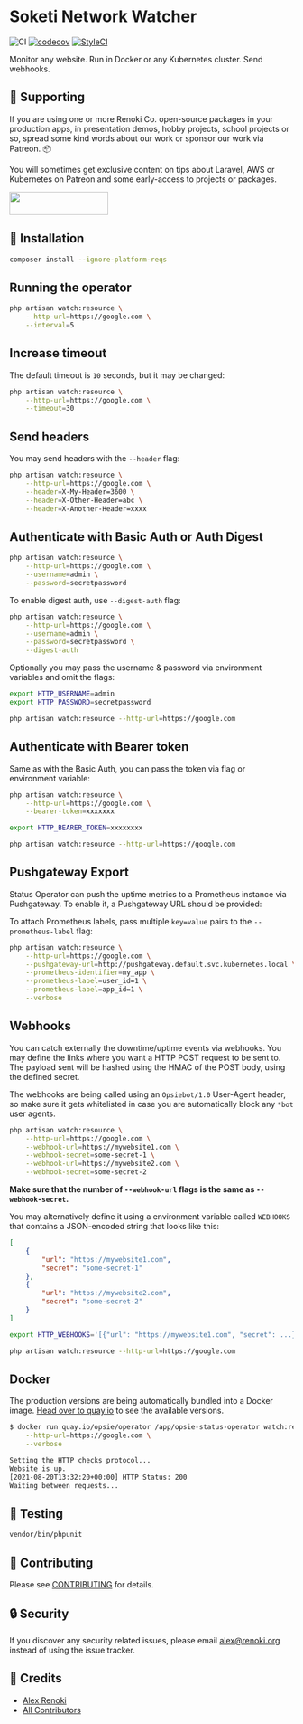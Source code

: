Soketi Network Watcher
=======================

![CI](https://github.com/opsie-app/operator/workflows/CI/badge.svg?branch=master)
[![codecov](https://codecov.io/gh/opsie-app/operator/branch/master/graph/badge.svg)](https://codecov.io/gh/opsie-app/operator)
[![StyleCI](https://github.styleci.io/repos/397491616/shield?branch=master)](https://github.styleci.io/repos/397491616)

Monitor any website. Run in Docker or any Kubernetes cluster. Send webhooks.

## 🤝 Supporting

If you are using one or more Renoki Co. open-source packages in your production apps, in presentation demos, hobby projects, school projects or so, spread some kind words about our work or sponsor our work via Patreon. 📦

You will sometimes get exclusive content on tips about Laravel, AWS or Kubernetes on Patreon and some early-access to projects or packages.

[<img src="https://c5.patreon.com/external/logo/become_a_patron_button.png" height="41" width="175" />](https://www.patreon.com/bePatron?u=10965171)

## 🚀 Installation

```bash
composer install --ignore-platform-reqs
```

## Running the operator

```bash
php artisan watch:resource \
    --http-url=https://google.com \
    --interval=5
```

## Increase timeout

The default timeout is `10` seconds, but it may be changed:

```bash
php artisan watch:resource \
    --http-url=https://google.com \
    --timeout=30
```

## Send headers

You may send headers with the `--header` flag:

```bash
php artisan watch:resource \
    --http-url=https://google.com \
    --header=X-My-Header=3600 \
    --header=X-Other-Header=abc \
    --header=X-Another-Header=xxxx
```

## Authenticate with Basic Auth or Auth Digest

```bash
php artisan watch:resource \
    --http-url=https://google.com \
    --username=admin \
    --password=secretpassword
```

To enable digest auth, use `--digest-auth` flag:

```bash
php artisan watch:resource \
    --http-url=https://google.com \
    --username=admin \
    --password=secretpassword \
    --digest-auth
```

Optionally you may pass the username & password via environment variables and omit the flags:

```bash
export HTTP_USERNAME=admin
export HTTP_PASSWORD=secretpassword

php artisan watch:resource --http-url=https://google.com
```

## Authenticate with Bearer token

Same as with the Basic Auth, you can pass the token via flag or environment variable:

```bash
php artisan watch:resource \
    --http-url=https://google.com \
    --bearer-token=xxxxxxx
```

```bash
export HTTP_BEARER_TOKEN=xxxxxxxx

php artisan watch:resource --http-url=https://google.com
```

## Pushgateway Export

Status Operator can push the uptime metrics to a Prometheus instance via Pushgateway. To enable it, a Pushgateway URL should be provided:

To attach Prometheus labels, pass multiple `key=value` pairs to the `--prometheus-label` flag:

```bash
php artisan watch:resource \
    --http-url=https://google.com \
    --pushgateway-url=http://pushgateway.default.svc.kubernetes.local \
    --prometheus-identifier=my_app \
    --prometheus-label=user_id=1 \
    --prometheus-label=app_id=1 \
    --verbose
```

## Webhooks

You can catch externally the downtime/uptime events via webhooks. You may define the links where you want a HTTP POST request to be sent to. The payload sent will be hashed using the HMAC of the POST body, using the defined secret.

The webhooks are being called using an `Opsiebot/1.0` User-Agent header, so make sure it gets whitelisted in case you are automatically block any `*bot` user agents.

```bash
php artisan watch:resource \
    --http-url=https://google.com \
    --webhook-url=https://mywebsite1.com \
    --webhook-secret=some-secret-1 \
    --webhook-url=https://mywebsite2.com \
    --webhook-secret=some-secret-2
```

**Make sure that the number of `--webhook-url` flags is the same as `--webhook-secret`.**

You may alternatively define it using a environment variable called `WEBHOOKS` that contains a JSON-encoded string that looks like this:

```json
[
    {
        "url": "https://mywebsite1.com",
        "secret": "some-secret-1"
    },
    {
        "url": "https://mywebsite2.com",
        "secret": "some-secret-2"
    }
]
```

```bash
export HTTP_WEBHOOKS='[{"url": "https://mywebsite1.com", "secret": ...}]'

php artisan watch:resource --http-url=https://google.com
```

## Docker

The production versions are being automatically bundled into a Docker image. [Head over to quay.io](https://quay.io/repository/opsie/operator) to see the available versions.

```bash
$ docker run quay.io/opsie/operator /app/opsie-status-operator watch:resource \
    --http-url=https://google.com \
    --verbose

Setting the HTTP checks protocol...
Website is up.
[2021-08-20T13:32:20+00:00] HTTP Status: 200
Waiting between requests...
```

## 🐛 Testing

``` bash
vendor/bin/phpunit
```

## 🤝 Contributing

Please see [CONTRIBUTING](CONTRIBUTING.md) for details.

## 🔒  Security

If you discover any security related issues, please email alex@renoki.org instead of using the issue tracker.

## 🎉 Credits

- [Alex Renoki](https://github.com/rennokki)
- [All Contributors](../../contributors)
